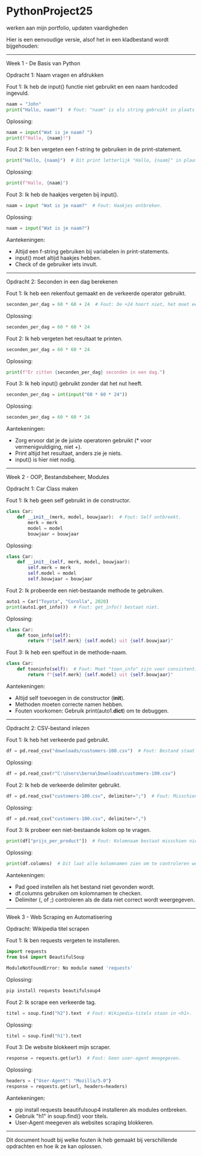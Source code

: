 # PythonProject25
werken aan mijn portfolio, updaten vaardigheden

Hier is een eenvoudige versie, alsof het in een kladbestand wordt bijgehouden:

---

Week 1 - De Basis van Python

Opdracht 1: Naam vragen en afdrukken

Fout 1: Ik heb de input() functie niet gebruikt en een naam hardcoded ingevuld.  
```python
naam = "John"
print("Hallo, naam!")  # Fout: "naam" is als string gebruikt in plaats van de variabele.
```
Oplossing:
```python
naam = input("Wat is je naam? ")
print(f"Hallo, {naam}!")
```

Fout 2: Ik ben vergeten een f-string te gebruiken in de print-statement.  
```python
print("Hallo, {naam}")  # Dit print letterlijk "Hallo, {naam}" in plaats van de variabele.
```
Oplossing:
```python
print(f"Hallo, {naam}")
```

Fout 3: Ik heb de haakjes vergeten bij input().  
```python
naam = input "Wat is je naam?"  # Fout: Haakjes ontbreken.
```
Oplossing:
```python
naam = input("Wat is je naam?")
```

Aantekeningen:  
- Altijd een f-string gebruiken bij variabelen in print-statements.  
- input() moet altijd haakjes hebben.  
- Check of de gebruiker iets invult.

---

Opdracht 2: Seconden in een dag berekenen

Fout 1: Ik heb een rekenfout gemaakt en de verkeerde operator gebruikt.  
```python
seconden_per_dag = 60 * 60 + 24  # Fout: De +24 hoort niet, het moet een vermenigvuldiging zijn.
```
Oplossing:
```python
seconden_per_dag = 60 * 60 * 24
```

Fout 2: Ik heb vergeten het resultaat te printen.  
```python
seconden_per_dag = 60 * 60 * 24
```
Oplossing:
```python
print(f"Er zitten {seconden_per_dag} seconden in een dag.")
```

Fout 3: Ik heb input() gebruikt zonder dat het nut heeft.  
```python
seconden_per_dag = int(input("60 * 60 * 24"))
```
Oplossing:
```python
seconden_per_dag = 60 * 60 * 24
```

Aantekeningen:  
- Zorg ervoor dat je de juiste operatoren gebruikt (* voor vermenigvuldiging, niet +).  
- Print altijd het resultaat, anders zie je niets.  
- input() is hier niet nodig.

---

Week 2 - OOP, Bestandsbeheer, Modules

Opdracht 1: Car Class maken

Fout 1: Ik heb geen self gebruikt in de constructor.  
```python
class Car:
    def __init__(merk, model, bouwjaar):  # Fout: Self ontbreekt.
        merk = merk
        model = model
        bouwjaar = bouwjaar
```
Oplossing:
```python
class Car:
    def __init__(self, merk, model, bouwjaar):
        self.merk = merk
        self.model = model
        self.bouwjaar = bouwjaar
```

Fout 2: Ik probeerde een niet-bestaande methode te gebruiken.  
```python
auto1 = Car("Toyota", "Corolla", 2020)
print(auto1.get_info())  # Fout: get_info() bestaat niet.
```
Oplossing:
```python
class Car:
    def toon_info(self):
        return f"{self.merk} {self.model} uit {self.bouwjaar}"
```

Fout 3: Ik heb een spelfout in de methode-naam.  
```python
class Car:
    def tooninfo(self):  # Fout: Moet "toon_info" zijn voor consistentie.
        return f"{self.merk} {self.model} uit {self.bouwjaar}"
```

Aantekeningen:  
- Altijd self toevoegen in de constructor (__init__).  
- Methoden moeten correcte namen hebben.  
- Fouten voorkomen: Gebruik print(auto1.__dict__) om te debuggen.

---

Opdracht 2: CSV-bestand inlezen

Fout 1: Ik heb het verkeerde pad gebruikt.  
```python
df = pd.read_csv("downloads/customers-100.csv")  # Fout: Bestand staat in Downloads, niet in de projectmap.
```
Oplossing:
```python
df = pd.read_csv(r"C:\Users\berna\Downloads\customers-100.csv")
```

Fout 2: Ik heb de verkeerde delimiter gebruikt.  
```python
df = pd.read_csv("customers-100.csv", delimiter=";")  # Fout: Misschien is de delimiter een komma.
```
Oplossing:
```python
df = pd.read_csv("customers-100.csv", delimiter=",")
```

Fout 3: Ik probeer een niet-bestaande kolom op te vragen.  
```python
print(df["prijs_per_product"])  # Fout: Kolomnaam bestaat misschien niet.
```
Oplossing:
```python
print(df.columns)  # Dit laat alle kolomnamen zien om te controleren welke correct is.
```

Aantekeningen:  
- Pad goed instellen als het bestand niet gevonden wordt.  
- df.columns gebruiken om kolomnamen te checken.  
- Delimiter (, of ;) controleren als de data niet correct wordt weergegeven.

---

Week 3 - Web Scraping en Automatisering

Opdracht: Wikipedia titel scrapen

Fout 1: Ik ben requests vergeten te installeren.  
```python
import requests
from bs4 import BeautifulSoup
```
```bash
ModuleNotFoundError: No module named 'requests'
```
Oplossing:
```bash
pip install requests beautifulsoup4
```

Fout 2: Ik scrape een verkeerde tag.  
```python
titel = soup.find("h2").text  # Fout: Wikipedia-titels staan in <h1>.
```
Oplossing:
```python
titel = soup.find("h1").text
```

Fout 3: De website blokkeert mijn scraper.  
```python
response = requests.get(url)  # Fout: Geen user-agent meegegeven.
```
Oplossing:
```python
headers = {"User-Agent": "Mozilla/5.0"}
response = requests.get(url, headers=headers)
```

Aantekeningen:  
- pip install requests beautifulsoup4 installeren als modules ontbreken.  
- Gebruik "h1" in soup.find() voor titels.  
- User-Agent meegeven als websites scraping blokkeren.

---

Dit document houdt bij welke fouten ik heb gemaakt bij verschillende opdrachten en hoe ik ze kan oplossen.

